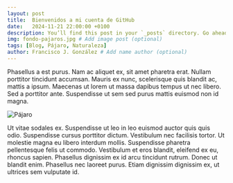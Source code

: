 ```yaml
---
layout: post
title:  Bienvenidos a mi cuenta de GitHub
date:   2024-11-21 22:00:00 +0100
description: You’ll find this post in your `_posts` directory. Go ahead and edit it and re-build the site to see your changes. # Add post description (optional)
img: fondo-pajaros.jpg # Add image post (optional)
tags: [Blog, Pájaro, Naturaleza]
author: Francisco J. González # Add name author (optional)
---
```

Phasellus a est purus. Nam ac aliquet ex, sit amet pharetra erat. Nullam porttitor tincidunt accumsan. Mauris ex nunc, scelerisque quis blandit ac, mattis a ipsum. Maecenas ut lorem ut massa dapibus tempus ut nec libero. Sed a porttitor ante. Suspendisse ut sem sed purus mattis euismod non id magna.

![Pájaro]({{site.baseurl}}/assets/img/pajaro.jpg)

Ut vitae sodales ex. Suspendisse ut leo in leo euismod auctor quis quis odio. Suspendisse cursus porttitor dictum. Vestibulum nec facilisis tortor. Ut molestie magna eu libero interdum mollis. Suspendisse pharetra pellentesque felis ut commodo. Vestibulum et eros blandit, eleifend ex eu, rhoncus sapien. Phasellus dignissim ex id arcu tincidunt rutrum. Donec ut blandit enim. Phasellus nec laoreet purus. Etiam dignissim dignissim ex, ut ultrices sem vulputate id.

[jekyll-docs]: https://jekyllrb.com/docs/home
[jekyll-gh]:   https://github.com/jekyll/jekyll
[jekyll-talk]: https://talk.jekyllrb.com/
